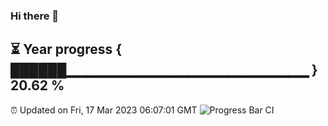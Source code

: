 ### Hi there 👋
⏳ Year progress { ██████▁▁▁▁▁▁▁▁▁▁▁▁▁▁▁▁▁▁▁▁▁▁▁▁ } 20.62 %
---
⏰ Updated on Fri, 17 Mar 2023 06:07:01 GMT
![Progress Bar CI](https://github.com/Moyi321/Moyi321/workflows/Progress%20Bar%20CI/badge.svg)
